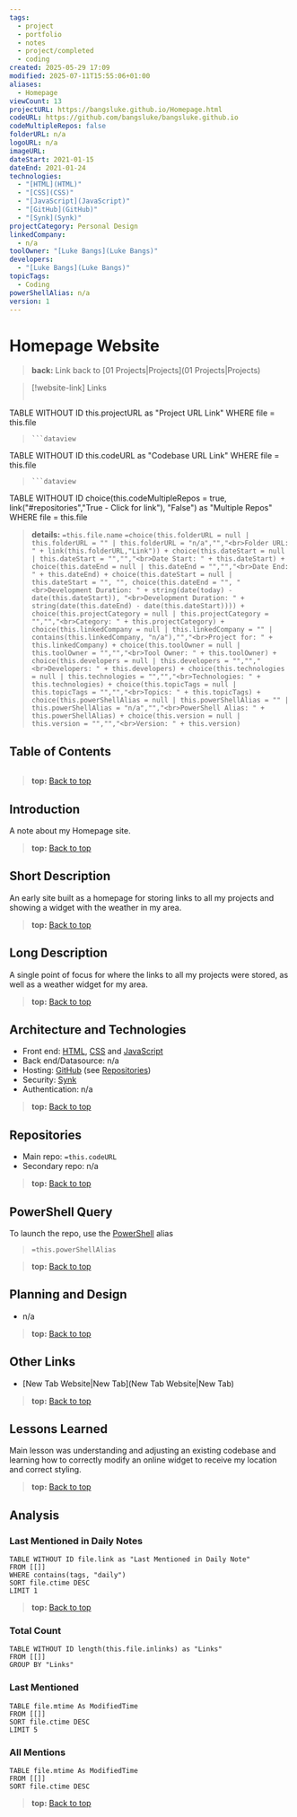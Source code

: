 ```yaml
---
tags:
  - project
  - portfolio
  - notes
  - project/completed
  - coding
created: 2025-05-29 17:09
modified: 2025-07-11T15:55:06+01:00
aliases:
  - Homepage
viewCount: 13
projectURL: https://bangsluke.github.io/Homepage.html
codeURL: https://github.com/bangsluke/bangsluke.github.io
codeMultipleRepos: false
folderURL: n/a
logoURL: n/a
imageURL: 
dateStart: 2021-01-15
dateEnd: 2021-01-24
technologies:
  - "[HTML](HTML)"
  - "[CSS](CSS)"
  - "[JavaScript](JavaScript)"
  - "[GitHub](GitHub)"
  - "[Synk](Synk)"
projectCategory: Personal Design
linkedCompany:
  - n/a
toolOwner: "[Luke Bangs](Luke Bangs)"
developers:
  - "[Luke Bangs](Luke Bangs)"
topicTags:
  - Coding
powerShellAlias: n/a
version: 1
---
```

# Homepage Website

> **back:** Link back to [01 Projects|Projects](01 Projects|Projects)

>[!website-link] Links
> ```dataview
TABLE WITHOUT ID this.projectURL as "Project URL Link"
WHERE file = this.file
>```
>```dataview
TABLE WITHOUT ID this.codeURL as "Codebase URL Link"
WHERE file = this.file
>```
>```dataview
TABLE WITHOUT ID choice(this.codeMultipleRepos = true, link("#repositories","True - Click for link"), "False") as "Multiple Repos"
WHERE file = this.file

> **details:** `=this.file.name`
>`=choice(this.folderURL = null | this.folderURL = "" | this.folderURL = "n/a","","<br>Folder URL: " + link(this.folderURL,"Link")) + choice(this.dateStart = null | this.dateStart = "","","<br>Date Start: " + this.dateStart) + choice(this.dateEnd = null | this.dateEnd = "","","<br>Date End: " + this.dateEnd) + choice(this.dateStart = null | this.dateStart = "", "", choice(this.dateEnd = "", "<br>Development Duration: " + string(date(today) - date(this.dateStart)), "<br>Development Duration: " + string(date(this.dateEnd) - date(this.dateStart)))) + choice(this.projectCategory = null | this.projectCategory = "","","<br>Category: " + this.projectCategory) + choice(this.linkedCompany = null | this.linkedCompany = "" | contains(this.linkedCompany, "n/a"),"","<br>Project for: " + this.linkedCompany) + choice(this.toolOwner = null | this.toolOwner = "","","<br>Tool Owner: " + this.toolOwner) + choice(this.developers = null | this.developers = "","","<br>Developers: " + this.developers) + choice(this.technologies = null | this.technologies = "","","<br>Technologies: " + this.technologies) + choice(this.topicTags = null | this.topicTags = "","","<br>Topics: " + this.topicTags) + choice(this.powerShellAlias = null | this.powerShellAlias = "" | this.powerShellAlias = "n/a","","<br>PowerShell Alias: " + this.powerShellAlias) + choice(this.version = null | this.version = "","","<br>Version: " + this.version)`

## Table of Contents

```table-of-contents
```

> **top:** [Back to top](#Table%20of%20Contents)

## Introduction

A note about my Homepage site.

> **top:** [Back to top](#Table%20of%20Contents)

## Short Description

An early site built as a homepage for storing links to all my projects and showing a widget with the weather in my area.

> **top:** [Back to top](#Table%20of%20Contents)

## Long Description

A single point of focus for where the links to all my projects were stored, as well as a weather widget for my area.

> **top:** [Back to top](#Table%20of%20Contents)

## Architecture and Technologies

- Front end: [HTML](HTML), [CSS](CSS) and [JavaScript](JavaScript)
- Back end/Datasource: n/a
- Hosting: [GitHub](GitHub) (see [Repositories](#repositories))
- Security: [Synk](Synk)
- Authentication: n/a

> **top:** [Back to top](#Table%20of%20Contents)

## Repositories

- Main repo: `=this.codeURL`
- Secondary repo: n/a

> **top:** [Back to top](#Table%20of%20Contents)

## PowerShell Query

To launch the repo, use the [PowerShell](PowerShell) alias 

> `=this.powerShellAlias`

> **top:** [Back to top](#Table%20of%20Contents)

## Planning and Design

- n/a

> **top:** [Back to top](#Table%20of%20Contents)

## Other Links

- [New Tab Website|New Tab](New Tab Website|New Tab)

> **top:** [Back to top](#Table%20of%20Contents)

## Lessons Learned

Main lesson was understanding and adjusting an existing codebase and learning how to correctly modify an online widget to receive my location and correct styling.

> **top:** [Back to top](#Table%20of%20Contents)

## Analysis

### Last Mentioned in Daily Notes

```dataview
TABLE WITHOUT ID file.link as "Last Mentioned in Daily Note"
FROM [[]]
WHERE contains(tags, "daily")
SORT file.ctime DESC
LIMIT 1
```

> **top:** [Back to top](#Table%20of%20Contents)

### Total Count

```dataview
TABLE WITHOUT ID length(this.file.inlinks) as "Links"
FROM [[]]
GROUP BY "Links"
```

### Last Mentioned

```dataview
TABLE file.mtime As ModifiedTime
FROM [[]]
SORT file.ctime DESC
LIMIT 5
```

### All Mentions

```dataview
TABLE file.mtime As ModifiedTime
FROM [[]]
SORT file.ctime DESC
```

> **top:** [Back to top](#Table%20of%20Contents)